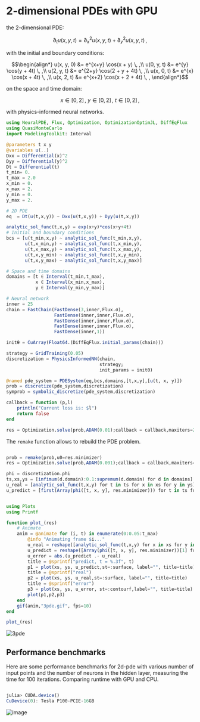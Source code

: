 # 2-dimensional PDEs with GPU

the 2-dimensional PDE:

```math
∂_t u(x, y, t) = ∂^2_x u(x, y, t) + ∂^2_y u(x, y, t) \, ,
```

with the initial and boundary conditions:

```math
\begin{align*}
u(x, y, 0) &= e^{x+y} \cos(x + y)      \, ,\\
u(0, y, t) &= e^{y}   \cos(y + 4t)     \, ,\\
u(2, y, t) &= e^{2+y} \cos(2 + y + 4t) \, ,\\
u(x, 0, t) &= e^{x}   \cos(x + 4t)     \, ,\\
u(x, 2, t) &= e^{x+2} \cos(x + 2 + 4t) \, ,
\end{align*}
```

on the space and time domain:

```math
x \in [0, 2] \, ,\ y \in [0, 2] \, , \ t \in [0, 2] \, ,
```

with physics-informed neural networks.

```julia
using NeuralPDE, Flux, Optimization, OptimizationOptimJL, DiffEqFlux
using QuasiMonteCarlo
import ModelingToolkit: Interval

@parameters t x y
@variables u(..)
Dxx = Differential(x)^2
Dyy = Differential(y)^2
Dt = Differential(t)
t_min= 0.
t_max = 2.0
x_min = 0.
x_max = 2.
y_min = 0.
y_max = 2.

# 2D PDE
eq  = Dt(u(t,x,y)) ~ Dxx(u(t,x,y)) + Dyy(u(t,x,y))

analytic_sol_func(t,x,y) = exp(x+y)*cos(x+y+4t)
# Initial and boundary conditions
bcs = [u(t_min,x,y) ~ analytic_sol_func(t_min,x,y),
       u(t,x_min,y) ~ analytic_sol_func(t,x_min,y),
       u(t,x_max,y) ~ analytic_sol_func(t,x_max,y),
       u(t,x,y_min) ~ analytic_sol_func(t,x,y_min),
       u(t,x,y_max) ~ analytic_sol_func(t,x,y_max)]

# Space and time domains
domains = [t ∈ Interval(t_min,t_max),
           x ∈ Interval(x_min,x_max),
           y ∈ Interval(y_min,y_max)]

# Neural network
inner = 25
chain = FastChain(FastDense(3,inner,Flux.σ),
                  FastDense(inner,inner,Flux.σ),
                  FastDense(inner,inner,Flux.σ),
                  FastDense(inner,inner,Flux.σ),
                  FastDense(inner,1))

initθ = CuArray(Float64.(DiffEqFlux.initial_params(chain)))

strategy = GridTraining(0.05)
discretization = PhysicsInformedNN(chain,
                                   strategy;
                                   init_params = initθ)

@named pde_system = PDESystem(eq,bcs,domains,[t,x,y],[u(t, x, y)])
prob = discretize(pde_system,discretization)
symprob = symbolic_discretize(pde_system,discretization)

callback = function (p,l)
    println("Current loss is: $l")
    return false
end

res = Optimization.solve(prob,ADAM(0.01);callback = callback,maxiters=2500)
```

The `remake` function allows to rebuild the PDE problem.

```julia

prob = remake(prob,u0=res.minimizer)
res = Optimization.solve(prob,ADAM(0.001);callback = callback,maxiters=2500)

phi = discretization.phi
ts,xs,ys = [infimum(d.domain):0.1:supremum(d.domain) for d in domains]
u_real = [analytic_sol_func(t,x,y) for t in ts for x in xs for y in ys]
u_predict = [first(Array(phi([t, x, y], res.minimizer))) for t in ts for x in xs for y in ys]


using Plots
using Printf

function plot_(res)
    # Animate
    anim = @animate for (i, t) in enumerate(0:0.05:t_max)
        @info "Animating frame $i..."
        u_real = reshape([analytic_sol_func(t,x,y) for x in xs for y in ys], (length(xs),length(ys)))
        u_predict = reshape([Array(phi([t, x, y], res.minimizer))[1] for x in xs for y in ys], length(xs), length(ys))
        u_error = abs.(u_predict .- u_real)
        title = @sprintf("predict, t = %.3f", t)
        p1 = plot(xs, ys, u_predict,st=:surface, label="", title=title)
        title = @sprintf("real")
        p2 = plot(xs, ys, u_real,st=:surface, label="", title=title)
        title = @sprintf("error")
        p3 = plot(xs, ys, u_error, st=:contourf,label="", title=title)
        plot(p1,p2,p3)
    end
    gif(anim,"3pde.gif", fps=10)
end

plot_(res)

```

![3pde](https://user-images.githubusercontent.com/12683885/129949743-9471d230-c14f-4105-945f-6bc52677d40e.gif)

## Performance benchmarks

Here are some performance benchmarks for 2d-pde with various number of input points and the number of neurons in the hidden layer, measuring the time for 100 iterations. Сomparing runtime with GPU and CPU.

```julia

julia> CUDA.device()
CuDevice(0): Tesla P100-PCIE-16GB

```

![image](https://user-images.githubusercontent.com/12683885/110297207-49202500-8004-11eb-9e45-d4cb28045d87.png)
